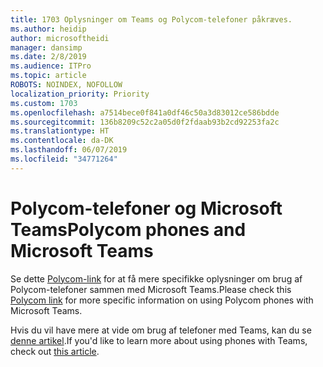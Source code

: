 ```yaml
---
title: 1703 Oplysninger om Teams og Polycom-telefoner påkræves.
ms.author: heidip
author: microsoftheidi
manager: dansimp
ms.date: 2/8/2019
ms.audience: ITPro
ms.topic: article
ROBOTS: NOINDEX, NOFOLLOW
localization_priority: Priority
ms.custom: 1703
ms.openlocfilehash: a7514bece0f841a0df46c50a3d83012ce586bdde
ms.sourcegitcommit: 136b8209c52c2a05d0f2fdaab93b2cd92253fa2c
ms.translationtype: HT
ms.contentlocale: da-DK
ms.lasthandoff: 06/07/2019
ms.locfileid: "34771264"
---
```

# <a name="polycom-phones-and-microsoft-teams"></a><span data-ttu-id="dee4d-102">Polycom-telefoner og Microsoft Teams</span><span class="sxs-lookup"><span data-stu-id="dee4d-102">Polycom phones and Microsoft Teams</span></span>

<span data-ttu-id="dee4d-103">Se dette [Polycom-link](http://www.polycom.com/content/dam/polycom/common/documents/faqs/polycom-phones-and-microsoft-teams-faq-enus.pdf) for at få mere specifikke oplysninger om brug af Polycom-telefoner sammen med Microsoft Teams.</span><span class="sxs-lookup"><span data-stu-id="dee4d-103">Please check this [Polycom link](http://www.polycom.com/content/dam/polycom/common/documents/faqs/polycom-phones-and-microsoft-teams-faq-enus.pdf) for more specific information on using Polycom phones with Microsoft Teams.</span></span>

<span data-ttu-id="dee4d-104">Hvis du vil have mere at vide om brug af telefoner med Teams, kan du se [denne artikel](https://docs.microsoft.com/microsoftteams/phones-for-teams).</span><span class="sxs-lookup"><span data-stu-id="dee4d-104">If you'd like to learn more about using phones with Teams, check out [this article](https://docs.microsoft.com/microsoftteams/phones-for-teams).</span></span>
